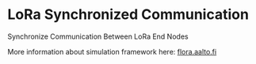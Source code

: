 # LoRa Synchronized Communication
Synchronize Communication Between LoRa End Nodes

More information about simulation framework here: [flora.aalto.fi](http://flora.aalto.fi/)
